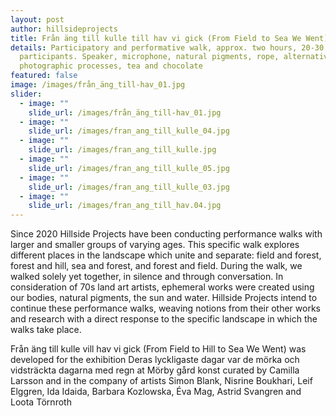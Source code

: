 ```yaml
---
layout: post
author: hillsideprojects
title: Från äng till kulle till hav vi gick (From Field to Sea We Went), 2022
details: Participatory and performative walk, approx. two hours, 20-30
  participants. Speaker, microphone, natural pigments, rope, alternative
  photographic processes, tea and chocolate
featured: false
image: /images/från_äng_till-hav_01.jpg
slider:
  - image: ""
    slide_url: /images/från_äng_till-hav_01.jpg
  - image: ""
    slide_url: /images/fran_ang_till_kulle_04.jpg
  - image: ""
    slide_url: /images/fran_ang_till_kulle.jpg
  - image: ""
    slide_url: /images/fran_ang_till_kulle_05.jpg
  - image: ""
    slide_url: /images/fran_ang_till_kulle_03.jpg
  - image: ""
    slide_url: /images/fran_ang_till_hav.04.jpg
---
```

Since 2020 Hillside Projects have been conducting performance walks with larger and smaller groups of varying ages. This specific walk explores different places in the landscape which unite and separate: field and forest, forest and hill, sea and forest, and forest and field. During the walk, we walked solely yet together, in silence and through conversation. In consideration of 70s land art artists, ephemeral works were created using our bodies, natural pigments, the sun and water. Hillside Projects intend to continue these performance walks, weaving notions from their other works and research with a direct response to the specific landscape in which the walks take place.

F﻿rån äng till kulle vill hav vi gick (From Field to Hill to Sea We Went) was developed for the exhibition Deras lyckligaste dagar var de mörka och vidsträckta dagarna med regn at Mörby gård konst curated by Camilla Larsson and in the company of artists Simon Blank, Nisrine Boukhari, Leif Elggren, Ida Idaida, Barbara Kozlowska, Éva Mag, Astrid Svangren and Loota Törnroth